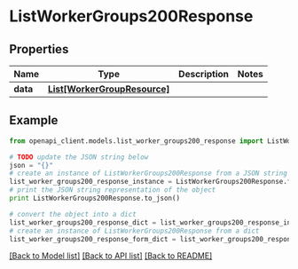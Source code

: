 # ListWorkerGroups200Response


## Properties
Name | Type | Description | Notes
------------ | ------------- | ------------- | -------------
**data** | [**List[WorkerGroupResource]**](WorkerGroupResource.md) |  | 

## Example

```python
from openapi_client.models.list_worker_groups200_response import ListWorkerGroups200Response

# TODO update the JSON string below
json = "{}"
# create an instance of ListWorkerGroups200Response from a JSON string
list_worker_groups200_response_instance = ListWorkerGroups200Response.from_json(json)
# print the JSON string representation of the object
print ListWorkerGroups200Response.to_json()

# convert the object into a dict
list_worker_groups200_response_dict = list_worker_groups200_response_instance.to_dict()
# create an instance of ListWorkerGroups200Response from a dict
list_worker_groups200_response_form_dict = list_worker_groups200_response.from_dict(list_worker_groups200_response_dict)
```
[[Back to Model list]](../README.md#documentation-for-models) [[Back to API list]](../README.md#documentation-for-api-endpoints) [[Back to README]](../README.md)


